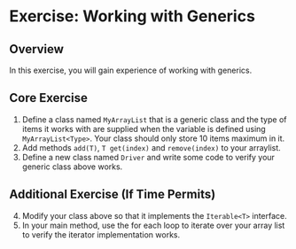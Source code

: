# Exercise: Working with Generics

## Overview

In this exercise, you will gain experience of working with generics.

## Core Exercise

1. Define a class named `MyArrayList` that is a generic class and the type of items it works with are supplied when the variable is defined using `MyArrayList<Type>`. Your class should only store 10 items maximum in it.
2. Add methods `add(T)`, `T get(index)` and `remove(index)` to your arraylist.
3. Define a new class named `Driver` and write some code to verify your generic class above works.

## Additional Exercise (If Time Permits)

4. Modify your class above so that it implements the `Iterable<T>` interface.
5. In your main method, use the for each loop to iterate over your array list to verify the iterator implementation works.
